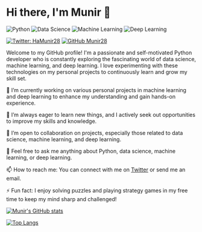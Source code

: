 # Hi there, I'm Munir 👋

![Python](https://img.shields.io/badge/Python-3776AB?style=flat-square&logo=python&logoColor=white)
![Data Science](https://img.shields.io/badge/Data_Science-FF6F00?style=flat-square&logo=Data+Science&logoColor=white)
![Machine Learning](https://img.shields.io/badge/Machine_Learning-007ACC?style=flat-square&logo=Machine+Learning&logoColor=white)
![Deep Learning](https://img.shields.io/badge/Deep_Learning-FF0080?style=flat-square&logo=Deep+Learning&logoColor=white)

[![Twitter: HaMunir28](https://img.shields.io/twitter/follow/HaMunir28?style=social)](https://twitter.com/HaMunir28)
[![GitHub Munir28](https://img.shields.io/github/followers/Munir28?label=follow&style=social)](https://github.com/Munir28)

Welcome to my GitHub profile! I'm a passionate and self-motivated Python developer who is constantly exploring the fascinating world of data science, machine learning, and deep learning. I love experimenting with these technologies on my personal projects to continuously learn and grow my skill set.

🔭 I’m currently working on various personal projects in machine learning and deep learning to enhance my understanding and gain hands-on experience.

🌱 I’m always eager to learn new things, and I actively seek out opportunities to improve my skills and knowledge.

👯 I’m open to collaboration on projects, especially those related to data science, machine learning, and deep learning.

💬 Feel free to ask me anything about Python, data science, machine learning, or deep learning.

📫 How to reach me: You can connect with me on [Twitter](https://twitter.com/HaMunir28) or send me an email.

⚡ Fun fact: I enjoy solving puzzles and playing strategy games in my free time to keep my mind sharp and challenged!

[![Munir's GitHub stats](https://github-readme-stats.vercel.app/api?username=Munir28&show_icons=true&theme=radical)](https://github.com/Munir28/github-readme-stats)

[![Top Langs](https://github-readme-stats.vercel.app/api/top-langs/?username=Munir28&layout=compact&theme=radical)](https://github.com/Munir28/github-readme-stats)

